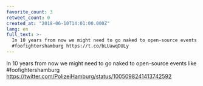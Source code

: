 ```yaml
---
favorite_count: 3
retweet_count: 0
created_at: "2018-06-10T14:01:00.000Z"
lang: en
full_text: >-
  In 10 years from now we might need to go naked to open-source events like
  #foofightershamburg https://t.co/bLUawqDULy
---
```


In 10 years from now we might need to go naked to open-source events like
#foofightershamburg
<https://twitter.com/PolizeiHamburg/status/1005098241413742592>
